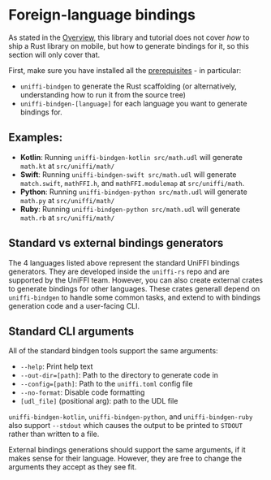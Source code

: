 # Foreign-language bindings

As stated in the [Overview](../Overview.md), this library and tutorial does not cover *how* to ship a Rust library on mobile, but how to generate bindings for it, so this section will only cover that.

First, make sure you have installed all the [prerequisites](./Prerequisites.md) - in particular:
  - `uniffi-bindgen` to generate the Rust scaffolding (or alternatively, understanding how to run it from the source tree)
  - `uniffi-bindgen-[language]` for each language you want to generate bindings for.

## Examples:
  - **Kotlin**: Running `uniffi-bindgen-kotlin src/math.udl` will generate `math.kt` at `src/uniffi/math/`
  - **Swift**: Running `uniffi-bindgen-swift src/math.udl` will generate `match.swift`, `mathFFI.h`, and `mathFFI.modulemap` at
    `src/uniffi/math`.
  - **Python**: Running `uniffi-bindgen-python src/math.udl` will generate `math.py` at `src/uniffi/math/`
  - **Ruby**: Running `uniffi-bindgen-python src/math.udl` will generate `math.rb` at `src/uniffi/math/`

## Standard vs external bindings generators

The 4 languages listed above represent the standard UniFFI bindings generators.  They are developed inside the `uniffi-rs` repo and are
supported by the UniFFI team.  However, you can also create external crates to generate bindings for other languages.  These crates
generall depend on `uniffi-bindgen` to handle some common tasks, and extend to with bindings generation code and a user-facing CLI.

## Standard CLI arguments

All of the standard bindgen tools support the same arguments:

 - `--help`: Print help text
 - `--out-dir=[path]`: Path to the directory to generate code in
 - `--config=[path]`: Path to the `uniffi.toml` config file
 - `--no-format`: Disable code formatting
 - `[udl_file]` (positional arg): path to the UDL file

`uniffi-bindgen-kotlin`, `uniffi-bindgen-python`, and `uniffi-bindgen-ruby` also support `--stdout` which causes the output to be
printed to `STDOUT` rather than written to a file.

External bindings generations should support the same arguments, if it makes sense for their language.  However, they are free to
change the arguments they accept as they see fit.
